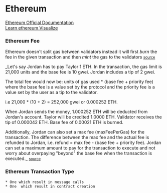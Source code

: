 # Ethereum
[Ethereum Official Documentation](https://ethereum.org/en/developers/docs/intro-to-ethereum/)
<br />
[Learn ethereum Visualize](https://eth.build/)


### Ethereum Fee
Ethereum doesn't split gas between validators instead it will first _burn_ the fee in the
given transaction and then _mint_ the gas to the validators 
<small>[source](https://ethereum.org/en/developers/docs/transactions/#on-gas) </small>

_Let's say Jordan has to pay Taylor 1 ETH. In the transaction, the gas limit is 21,000 units and the base fee is 10 gwei. Jordan includes a tip of 2 gwei.

The total fee would now be: units of gas used * (base fee + priority fee) where the base fee is a value set by the protocol and the priority fee is a value set by the user as a tip to the validator.

i.e 21,000 * (10 + 2) = 252,000 gwei or 0.000252 ETH.

When Jordan sends the money, 1.000252 ETH will be deducted from Jordan's account. Taylor will be credited 1.0000 ETH. Validator receives the tip of 0.000042 ETH. Base fee of 0.00021 ETH is burned.

Additionally, Jordan can also set a max fee (maxFeePerGas) for the transaction. The difference between the max fee and the actual fee is refunded to Jordan, i.e. refund = max fee - (base fee + priority fee). Jordan can set a maximum amount to pay for the transaction to execute and not worry about overpaying "beyond" the base fee when the transaction is executed._
<small> [source](https://ethereum.org/en/developers/docs/gas/#post-london) </small>

### Ethereum Transaction Type
    * One which result in message calls
    * One  which result in contract creation


